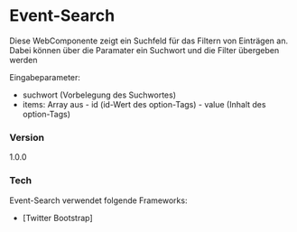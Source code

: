 # Event-Search

Diese WebComponente zeigt ein Suchfeld für das Filtern von Einträgen an. Dabei können über die Paramater ein Suchwort und die Filter übergeben werden

Eingabeparameter:
  - suchwort (Vorbelegung des Suchwortes)
  - items: Array aus
			- id (id-Wert des option-Tags)
			- value (Inhalt des option-Tags)

### Version
1.0.0

### Tech

Event-Search verwendet folgende Frameworks:

* [Twitter Bootstrap]